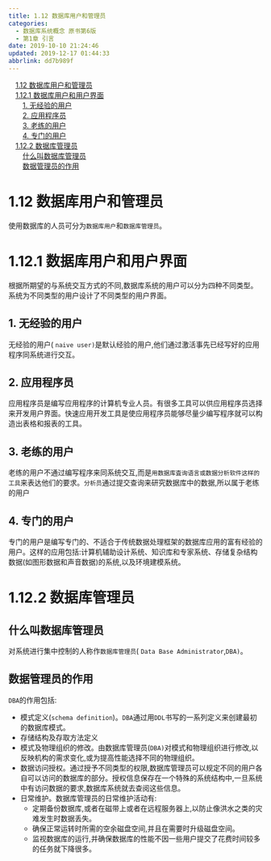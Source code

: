 ```yaml
---
title: 1.12 数据库用户和管理员
categories: 
  - 数据库系统概念 原书第6版
  - 第1章 引言
date: 2019-10-10 21:24:46
updated: 2019-12-17 01:44:33
abbrlink: dd7b989f
---
```

<div id='my_toc'><a href="/ReadingNotes/dd7b989f/#1.12-数据库用户和管理员" class="header_1">1.12 数据库用户和管理员</a><br><a href="/ReadingNotes/dd7b989f/#1.12.1-数据库用户和用户界面" class="header_1">1.12.1 数据库用户和用户界面</a><br><a href="/ReadingNotes/dd7b989f/#1.-无经验的用户" class="header_2">1. 无经验的用户</a><br><a href="/ReadingNotes/dd7b989f/#2.-应用程序员" class="header_2">2. 应用程序员</a><br><a href="/ReadingNotes/dd7b989f/#3.-老练的用户" class="header_2">3. 老练的用户</a><br><a href="/ReadingNotes/dd7b989f/#4.-专门的用户" class="header_2">4. 专门的用户</a><br><a href="/ReadingNotes/dd7b989f/#1.12.2-数据库管理员" class="header_1">1.12.2 数据库管理员</a><br><a href="/ReadingNotes/dd7b989f/#什么叫数据库管理员" class="header_2">什么叫数据库管理员</a><br><a href="/ReadingNotes/dd7b989f/#数据管理员的作用" class="header_2">数据管理员的作用</a><br></div>
<style>
    .header_1{
        margin-left: 1em;
    }
    .header_2{
        margin-left: 2em;
    }
    .header_3{
        margin-left: 3em;
    }
    .header_4{
        margin-left: 4em;
    }
    .header_5{
        margin-left: 5em;
    }
    .header_6{
        margin-left: 6em;
    }
</style>
<!--more-->
<script>if (navigator.platform.search('arm')==-1){document.getElementById('my_toc').style.display = 'none';}
var e,p = document.getElementsByTagName('p');while (p.length>0) {e = p[0];e.parentElement.removeChild(e);}
</script>

<!--end-->
<!--SSTStart-->
# 1.12 数据库用户和管理员 #
使用数据库的人员可分为`数据库用户`和`数据库管理员`。
# 1.12.1 数据库用户和用户界面 #
根据所期望的与系统交互方式的不同,数据库系统的用户可以分为四种不同类型。系统为不同类型的用户设计了不同类型的用户界面。
## 1. 无经验的用户 ##
无经验的用户( `naive user)`是默认经验的用户,他们通过激活事先已经写好的应用程序同系统进行交互。
## 2. 应用程序员 ##
应用程序员是编写应用程序的计算机专业人员。有很多工具可以供应用程序员选择来开发用户界面。快速应用开发工具是使应用程序员能够尽量少编写程序就可以构造出表格和报表的工具。
## 3. 老练的用户 ##
老练的用户不通过编写程序来同系统交互,而是`用数据库査询语言或数据分析软件这样的工具`来表达他们的要求。`分析员`通过提交查询来研究数据库中的数据,所以属于老练的用户
## 4. 专门的用户 ##
专门的用户是编写专门的、不适合于传统数据处理框架的数据库应用的富有经验的用户。这样的应用包括:计算机辅助设计系统、知识库和专家系统、存储复杂结构数据(如图形数据和声音数据)的系统,以及环境建模系统。
# 1.12.2 数据库管理员 #
## 什么叫数据库管理员 ##
对系统进行集中控制的人称作`数据库管理员`( `Data Base Administrator`,`DBA)`。
## 数据管理员的作用 ##
`DBA`的作用包括:
- 模式定义(`schema definition`)。`DBA`通过用`DDL`书写的一系列定义来创建最初的数据库模式。
- 存储结构及存取方法定义
- 模式及物理组织的修改。由数据库管理员(`DBA)`对模式和物理组织进行修改,以反映机构的需求变化,或为提高性能选择不同的物理组织。
- 数据访问授权。通过授予不同类型的权限,数据库管理员可以规定不同的用户各自可以访问的数据库的部分。授权信息保存在一个特殊的系统结构中,一旦系统中有访问数据的要求,数据库系统就去查阅这些信息。
- 日常维护。数据库管理员的日常维护活动有:
    - 定期备份数据库,或者在磁带上或者在远程服务器上,以防止像洪水之类的灾难发生时数据丢失。
    - 确保正常运转时所需的空余磁盘空间,并且在需要时升级磁盘空间。
    - 监视数据库的运行,并确保数据库的性能不因一些用户提交了花费时间较多的任务就下降很多。

<!--SSTStop-->

